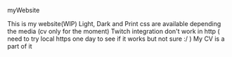 myWebsite

This is my website(WIP)
Light, Dark and Print css are available depending the media (cv only for the moment)
Twitch integration don't work in http ( need to try local https one day to see if it works but not sure :/ )
My CV is a part of it 